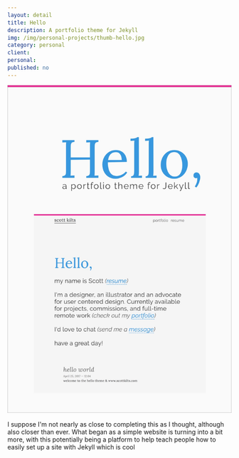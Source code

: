```yaml
---
layout: detail
title: Hello
description: A portfolio theme for Jekyll
img: /img/personal-projects/thumb-hello.jpg
category: personal
client:
personal:
published: no
---
```

![Hello Theme](/img/personal-projects/hello-theme-1200w.jpg)

I suppose I'm not nearly as close to completing this as I thought, although also closer than ever. What began as a simple website is turning into a bit more, with this potentially being a platform to help teach people how to easily set up a site with Jekyll which is cool
